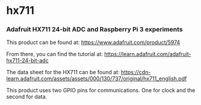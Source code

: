 # hx711
### Adafruit HX711 24-bit ADC and Raspberry Pi 3 experiments

This product can be found at: https://www.adafruit.com/product/5974

From there, you can find the tutorial at: https://learn.adafruit.com/adafruit-hx711-24-bit-adc

The data sheet for the HX711 can be found at: https://cdn-learn.adafruit.com/assets/assets/000/130/737/original/hx711_english.pdf

This product uses two GPIO pins for communications. One for clock and the second for data.
